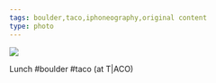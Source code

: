 ```yaml
---
tags: boulder,taco,iphoneography,original content
type: photo
---
```

<img src="http://31.media.tumblr.com/cb7aa4500c2763d0eac62bd936dfbce2/tumblr_mmuwp8MhNH1rdkc0do1_1280.jpg" />

Lunch #boulder #taco (at T|ACO)
